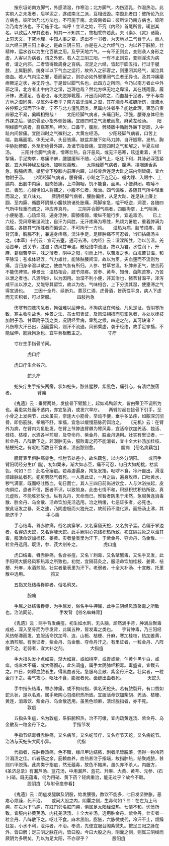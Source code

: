 <!-- { "loadSidebar": true } -->
　　按东垣论南方脚气，外感清湿，作寒治；北方脚气，内伤酒乳，作湿热治。此实前人之未发者，后学泥之，遂成南北二派，互相诋毁。南毁北者曰：彼所论乃北方病也，彼所治乃北方法也，不可施于南。北毁南者曰：彼所论乃南方病也，彼所治乃南方法也，不可施于北。呜呼！立论之始，不究《内经》首尾所言，辄创其名，以致后人守其说者，知其一不知其二，故相乖忤若此。夫《素》、《灵》诸篇，上穷天文，下究地理，中知人事之变，迭出不一书者，为天地以二气食于人，而人以六经三阴三阳上奉之，是故三阴三阳，亦是在人之六经气也，内以养于脏腑，壮精神，运水谷以为生化百骸之用。及乎天地六气，一有不正则变，变则袭人身形之虚，入客以为病者，谓之外邪。若人之三阴三阳，一有不正则变，变则淫泆为病者，谓之内邪。二者皆得致周身之百病。况足之六经，皆起于脚五指，行过于腿膝，上属脏腑，统身半以下气血之运行，故外入之邪客之，则壅闭其经气，凝泣其络血。若人气内注之邪，着而留之，则亦必如外邪壅闭气血者无异也。及其冲痛痿痹厥逆之状，亦无异也。于是皆以脚气名也，此四方之所同。今乃以南方者止中外邪之湿，北方者止中内注之湿，岂理也哉？然北方纵无地之卑湿，其在践雨露，履汗袜，洗濯足，皆湿也，与夫脱卸靴履，汗出而风吹之，而血凝于足者，宁不与南方地之湿同类，尽属外中者乎？南方虽无潼乳之湿，其在酒食与脏腑所伤，津液水谷停积之湿而下注者，宁不与北方潼乳同类，尽属内注者乎？能达此理，第恐自责辨邪之不易，奚暇相毁哉！　　太阳经脚气病者，头痛目眩，项强，腰脊身体经络外踝之后，循京骨至小指外侧皆痛。宜随四时之气发散而愈，麻黄左经汤。　　阳明经脚气病者，翕翕寒热，呻欠，口鼻干，腹胀，髀膝膑中循胻外廉下足跗，入中趾内间皆痛。宜随四时之气微利之，大黄左经汤。　　少阳经脚气病者，口苦上喘，胁痛面垢，体无光泽，头目皆痛，缺盆并腋下如马刀肿，自汗振寒，发热，胸中胁肋髀膝，外至胻绝骨外踝，及诸节指皆痛。宜随四时之气和解之，半夏左经汤。　　三阳并合脚气病者，憎寒壮热，自汗恶风，或无汗恶寒，眩运重着，关节掣痛，手足拘挛，疼痛冷痹，腰腿缓纵不随，心躁气上，呕吐下利，其脉必浮弦紧数，宜大料神秘左经汤、加味败毒散。　　太阴经脚气病者，腹满，挟咽连舌系急，胸膈痞满，循胻骨下股膝内前廉内踝，过核骨后连足大趾之端内侧皆痛，宜六物附子汤。　　少阴经脚气病者，腰脊痛，小趾之下连足心、循内踝、入跟中、上腨内、出腘中内廉、股肉皆痛，上冲胸咽，饥不能食，面黑，小便淋闭，咳唾不已，善恐，心惕惕如人将捕之，小腹不仁者，难治。四气偏胜，各随其气所中轻重而温之，宜八味丸。　　厥阴经脚气病者，腰胁偏疼，从足大趾、连足趺上廉上腘、至内廉、循股环阴抵小腹挟脐诸处胀痛，两脚挛急，嗌干呕逆，洞泄，各随四气所中轻重而调之，神应养真丹。　　三阴并合脚气病者，四肢拘挛，上气喘满，小便秘濇，心热烦闷，遍身浮肿，脚膝痿弱，缓纵不能行步，宜追毒汤。　　已上六经，受风寒暑湿流注，自汗为风胜，无汗疼痛为寒胜，热烦为暑胜，重着肿满为湿胜，各随其气所胜者而偏调之，不可拘于一方也。　　湿热为病，肢节烦疼，肩背沉重，胸膈不利，兼遍身疼痛，流注手足，足胫肿痛不可忍者，当归拈痛汤主之。《本草》十剂云：宣可去壅，通可去滞。《内经》云：湿淫所胜，治以苦温。羌活苦辛，透关节，胜湿；防风甘辛温，散经络中流湿，故以为君。水性润下，升麻、葛根苦辛平，味之薄者，阴中之阳，引而上行，以苦发之也。白朮苦甘温，和平除湿；苍朮体轻浮，气力雄壮，能除肤腠间湿，故以为臣。夫血壅而不流则为痛，当归身辛温以散之，使血气各有所归。人参、甘草甘温，补脾养正气，使苦药不能伤脾胃。仲景云：湿热相合，肢节烦疼。苦参、黄芩、知母、茵陈苦寒，乃苦以泄之者也。凡酒制炒，以为因用。治湿不利小便，非其治也，猪苓甘温平，泽泻咸平淡以渗之，又能导其留饮，故以为佐。气味相合，上下分流其湿，使壅滞之气得宣通也。　　三因十全丹、续断丸、薏苡仁酒、虎骨酒，皆药性平良，病人下虚而无实积者，可以常服。
　　　　　四肢拘急

　　伤寒有四肢拘急者，拘强难以屈伸也。不拘病证在何经，凡见是证，皆阴寒所致，寒主收引故也。仲景之法，虽太阳表证，及风湿相搏而见挛急者，亦处以桂枝加附子汤、甘草附子汤之类，况阴经里病，霍乱之候，四逆之剂，其可缺诸？　　凡伤寒大汗已出，因而露风，则汗不流通，风邪乘虚，袭于经络，故手足挛搐，不能屈伸，筋脉拘急也，宜牛蒡根散主之。
　　　　　寸疔

　　寸疔生手指骨节间。

　　　　　虎口疔

　　虎口疔生合谷穴。

　　　　　蛇头疔

　　蛇头疔生手指头两旁，状如蛇头，脓甚腥秽，紫黑色，痛引心，有溃烂脱落者。
　　　　　臂痈

　　《鬼遗》云：垂臂两处，发接骨下臂鹅上，起如鸡鸭卵大，皆由荣卫不调所为也。喜患实处而不透内，亦宜急消，或发穴早疗。　　两臂肘起在接骨下引手，至小骨之上发痈节，此处虽实，奈连大小筋骨，举动不便，垂手多坠疼，如脓深沉彻骨，即伤筋脉，拳缩不舒，挛搐，宜急以缓慢筋脉药饵治之。　　《元机》云：在臂外为痈，在臂内为鱼肚发，在臂上节肿连臂髃为臂风毒，宜活命饮加羌活、独活、桂枝、桔梗，水酒各半煎服，及夺命丹、紫金丹、胜金丹选用。壮实有里证者，一粒金丹、八阵散下之。若漫肿无头，服败毒之药不能消者，宜十全大补汤加桂枝、桔梗托之。有呕吐而数日不食者，溃出脓则愈。
　　　　　臑痈 【俗名病藕包】

　　臑臂表里俱肿痛赤色，惟肘节处差小，故名藕包，以内外分阴阳。　　或问手臂阳明经分生(疒畾)，初如粟米，渐大如赤豆，痛不可忍，旬日大如胡桃，枯紫色，何如？曰：此名骨瘘疽。若毒游遍身，拘急发搐，呕哕不食，冷汗自出，滑泄烦躁脉乱者死。犯房劳怒气者死。一人患此证，一月之后，遍身攻串，口吐黄水，秽气满室，既而呕吐脓血，旬日而亡。其人三四日前尚进饮食，人与沐浴扶起，皮肉俱烂，患者不信，医者不识，以致陨身。此由七情不和，积怒积忧积热所致，真元虚败，不能胜邪故也。纵有丸丹，天命而已。惟智者防患于未然，急服黄连消毒散、胜金丹、乌金散、活命饮加羌活选用。治之稍缓，七恶证多者，必死也。　　按此证发之暴，死之速，乃阴虚极而火独光之，故前药不滋化源，而扬汤止沸，其能济乎？
　　　　　手心毒

　　手心结毒，臖赤肿痛，俗名病穿掌，又名穿窟天蛇，又名贫子盂。若偏于掌边者，名穿边天蛇，又名穿埂天蛇。此手厥阴心包络积热所致，初宜隔蒜灸之以泄其毒，服活命饮加桂枝、姜黄。实者量表里为汗下，于紫金丹、夺命丹、乌金散、一粒金丹选用。既溃，参、芪大剂补之。
　　　　　虎口疽

　　虎口结毒，臖赤肿痛，名合谷疽，又名丫刺毒，又名擘蟹毒，又名手叉发，此手阳明大肠经风积热毒之所致也。初觉，宜隔蒜灸之，服活命饮加桂枝、姜黄、桔梗、升麻，水酒煎服。壮实者量表里为汗下。老弱者，十全大补汤、十宣散、托里散中选用。
　　　　　鸦叉

　　五指叉处结毒臖肿者，俗名鸦叉。

　　　　　腕痈

　　手屈之处结毒臖赤，为手屈发，俗名手牛押屈，此手三阴经风热聚毒之所致也。治法同前。
　　　　　手发背 【俗名蜘蛛背】

　　《鬼遗》云：两手背发痈疽，初生如水刺，无头脑，顽然满手背，肿满后聚毒成疮，深入至骨而为手发背，此属五种，皆发毒之类也。　　手背肿毒，乃三阳经风热郁滞而发，宜服活命饮加芩、连、山栀、桔梗、升麻，寒加桂枝，热加姜黄，水酒煎服。有表证者，紫金丹、乌金散、夺命丹汗之。有里证者，一粒金丹、八阵散下之。老弱者，宜大补之剂。
　　　　　大指疽

　　手大指头发小点如粟，渐大如豆，或如桃李，或青或紫，乍黄乍黑乍白，或痒，或麻木不痛，或大痛彻心，此名调疽，属手太阴肺经积毒。毒盛者，宜截去之。四日，刺得血脓者生，得黑血者死。急服乌金散、紫金丹汗之。壮实者，一粒金丹下之。毒气攻心，呕吐不食，膨胀者死。齿缝出血者死。
　　　　　天蛇头

　　手中指头结毒，臖赤肿痛，或不拘何指，俱名天蛇头。若有脓裂开，有口唇如蛇头状，是以名焉。属手厥阴心包络积热所致。宜服活命饮加柴胡、羌活、桔梗、黄连，消毒饮、紫金丹、乌金散选用。虽黑色顽麻，溃烂脱指者，亦不死。
　　　　　敦疽

　　五指头生疽，名为敦疽，系脏腑积热，治不可缓，宜内疏黄连汤、紫金丹、乌金散及一粒金丹下之。
　　　　　手指节发

　　手指节结毒臖赤肿痛，又名病茧，又名蛇节疔，又名疔节天蛇，又名病蛇节。治法与天蛇头大同小异。
　　　　　代指

　　代指者，先肿臖热痛，色不黯，缘爪甲边结脓，剧者爪皆脱落，但得一物冷药汁溻渍之佳。爪者筋之余，筋赖血养，血热甚注于指端，故指肿热，结聚成脓，甚则爪甲脱落。此病类于指疽，然无蕴毒，故色不黯黑，虽久亦不杀人。内服方，《圣济总录》有漏芦汤、蓝花汤，中用漏芦、蓝花、升麻、大黄、黄芩、元参、(石卜)硝。既无蕴毒，何为用硝、黄下药？轻病重治，能无过乎？故今不取。
　　　　　股阴疽 【与附骨疽参看】

　　《鬼遗》云：阴疽发腿髀及阴股，始发腰强，数饮不能多，七日发坚肿胀，恶疼心烦躁，死不治。　　或问大股之内，阴囊之侧，生毒何如？曰：在左为上马痈，在右为下马痈，在肛门旁名肛门痈，俱属足太阳经湿热，七情不和，忧愤所致。宜服内补黄芪汤、内托羌活汤、十全大补汤，选用胜金丹、紫金丹。壮实者一粒金丹、八阵散下之。呕吐不食，麻木黑陷，膨胀，六脉微或代，冷汗不止，烦躁狂妄，小水不利，泄泻者，不治。奉溃，先便宜服台阁紫微丸。按足三阳之脉在外，皆曰髀；足三阴之脉在内，皆曰股。今曰大股之内，阴囊之侧，则属三阴经而厥阴为多明矣，乃以为足太阳，不亦谬乎？
　　　　　股阳疽


